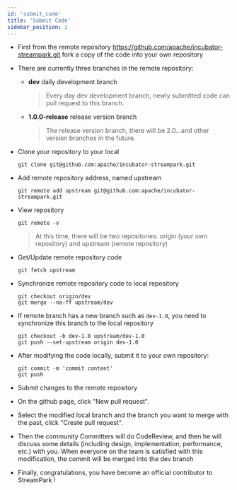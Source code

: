 ```yaml
---
id: 'submit_code'
title: 'Submit Code'
sidebar_position: 2
---
```


<!--
    Licensed to the Apache Software Foundation (ASF) under one or more
    contributor license agreements.  See the NOTICE file distributed with
    this work for additional information regarding copyright ownership.
    The ASF licenses this file to You under the Apache License, Version 2.0
    (the "License"); you may not use this file except in compliance with
    the License.  You may obtain a copy of the License at

       https://www.apache.org/licenses/LICENSE-2.0

    Unless required by applicable law or agreed to in writing, software
    distributed under the License is distributed on an "AS IS" BASIS,
    WITHOUT WARRANTIES OR CONDITIONS OF ANY KIND, either express or implied.
    See the License for the specific language governing permissions and
    limitations under the License.
-->

* First from the remote repository <https://github.com/apache/incubator-streampark.git> fork a copy of the code into your own repository

* There are currently three branches in the remote repository:
    * **dev**   daily development branch
      > Every day dev development branch, newly submitted code can pull request to this branch.

    * **1.0.0-release** release version branch
      > The release version branch, there will be 2.0...and other version branches in the future.

* Clone your repository to your local

    ```shell
    git clone git@github.com:apache/incubator-streampark.git
    ```

* Add remote repository address, named upstream

    ```shell
    git remote add upstream git@github.com:apache/incubator-streampark.git
    ```

* View repository

    ```shell
    git remote -v
    ```

  > At this time, there will be two repositories: origin (your own repository) and upstream (remote repository)

* Get/Update remote repository code

    ```shell
    git fetch upstream
    ```

* Synchronize remote repository code to local repository

    ```shell
    git checkout origin/dev
    git merge --no-ff upstream/dev
    ```

* If remote branch has a new branch such as `dev-1.0`, you need to synchronize this branch to the local repository

    ```shell
    git checkout -b dev-1.0 upstream/dev-1.0
    git push --set-upstream origin dev-1.0
    ```

* After modifying the code locally, submit it to your own repository:

    ```shell
    git commit -m 'commit content'
    git push
    ```

* Submit changes to the remote repository

* On the github page, click "New pull request".

* Select the modified local branch and the branch you want to merge with the past, click "Create pull request".

* Then the community Committers will do CodeReview, and then he will discuss some details (including design, implementation, performance, etc.) with you. When everyone on the team is satisfied with this modification, the commit will be merged into the dev branch

* Finally, congratulations, you have become an official contributor to StreamPark !
